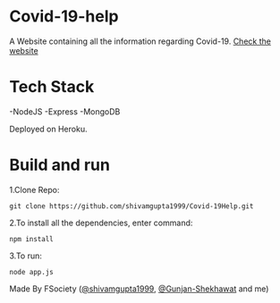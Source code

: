 # Covid-19-help
A Website containing all the information regarding Covid-19. [Check the website](https://covid-19help.herokuapp.com/)

# Tech Stack
-NodeJS
-Express
-MongoDB

Deployed on Heroku.

# Build and run
1.Clone Repo:

    git clone https://github.com/shivamgupta1999/Covid-19Help.git
    
2.To install all the dependencies, enter command:
    
    npm install
    
3.To run:
    
    node app.js

Made By
FSociety ([@shivamgupta1999](https://github.com/shivamgupta1999), [@Gunjan-Shekhawat](https://github.com/Gunjan-Shekhawat) and me)
